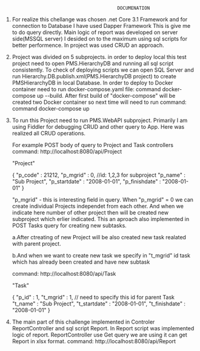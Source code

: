 
                                              DOCUMENATION

1. For realize this chellange was chosen .net Core 3.1 Framework and
   for connection to Database I have used Dapper Framework 
   This is give me to do query directly.
   Main logic of report was developed on server side(MSSQL server)
   I desided on to the maximum using sql scripts for better performence.
   In project was used CRUD an approach. 
   

2. Project was divided on 5 subprojects.
   in order to deploy local this test project need to open PMS.HierarchyDB and running all  sql script consistently.
   To  check of deploying scripts we can open SQL Server and run Hierarchy.DB.publish.xml(PMS.HierarchyDB project) 
   to create PMSHierarchyDB in local Database.
   In order to deploy to Docker container need to run docker-compose.yaml file:
   command docker-compose up --build.
   After first build of "docker-compose" will be created two Docker container so
   next time will need to run command: 
   command docker-compose up

3. To run this Project need to run PMS.WebAPI subproject.
   Primarily I am using Fiddler for debugging CRUD and other query to App. 
   Here was realized all CRUD operations.

   For example  POST body of query to Project and Task controllers
   command: http://localhost:8080/api/Project 
  
   "Project"
   
   {
    "p_code" : 21212,
    "p_mgrid" : 0,                      //id: 1,2,3 for subproject
    "p_name" : "Sub Project",
    "p_startdate" : "2008-01-01",
     "p_finishdate" :  "2008-01-01"
   }

   "p_mgrid" - this is interesting field in query.
    When "p_mgrid" = 0 we can create individual Projects independet from each other.
    And when we indicate here number of other project then will be created new subproject which  erlier indicated. 
    This an aproach  also implemented in POST Tasks query for creating new subtasks.

    a.After ctreating  of new Project  will be also created  new task realated  with  parent project.
    
    b.And when we want to create new task we specify in "t_mgrid" id task which has already been created and have new subtask
    
   command: http://localhost:8080/api/Task

   "Task"
  
   {
    "p_id" : 1,
    "t_mgrid" : 1,                     // need to specify this id for parent Task
    "t_name" : "Sub Project",
    "t_startdate" : "2008-01-01",
     "t_finishdate" :  "2008-01-01"
    }

4. The main part of this challenge implemented in Controler ReportController and sql script Report.
   In Report script was implemented logic of report.
   ReportController use Get query we are using it can get Report in xlsx format.
   command: http://localhost:8080/api/Report

 
